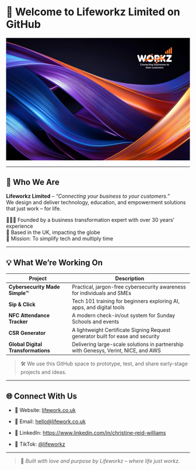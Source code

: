 # 👋 Welcome to Lifeworkz Limited on GitHub  

![Lifeworkz Banner](https://raw.githubusercontent.com/lifeworkz/lifeworkz/main/assets/lifeworkz-banner.png) <!-- Replace with actual hosted image or upload manually -->

---

## 🚀 Who We Are

**Lifeworkz Limited** – _“Connecting your business to your customers.”_  
We design and deliver technology, education, and empowerment solutions that just work – for life.

👩🏾‍💼 Founded by a business transformation expert with over 30 years’ experience  
📍 Based in the UK, impacting the globe  
🎯 Mission: To simplify tech and multiply time

---

## 💡 What We’re Working On

| Project | Description |
|--------|-------------|
| **Cybersecurity Made Simple™** | Practical, jargon-free cybersecurity awareness for individuals and SMEs |
| **Sip & Click** | Tech 101 training for beginners exploring AI, apps, and digital tools |
| **NFC Attendance Tracker** | A modern check-in/out system for Sunday Schools and events |
| **CSR Generator** | A lightweight Certificate Signing Request generator built for ease and security |
| **Global Digital Transformations** | Delivering large-scale solutions in partnership with Genesys, Verint, NICE, and AWS |

> 🛠️ We use this GitHub space to prototype, test, and share early-stage projects and ideas.

---

## 🌐 Connect With Us

- 🔗 Website: [lifework.co.uk](https://www.lifework.co.uk)
- 📧 Email: hello@lifework.co.uk
- 💼 LinkedIn: https://www.linkedin.com/in/christine-reid-williams

- 🧠 TikTok: [@lifeworkz](https://www.tiktok.com/@lifeworkz)

---

> 💜 _Built with love and purpose by Lifeworkz – where life just workz._

